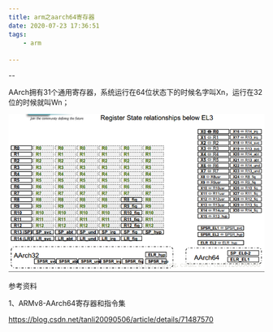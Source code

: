```yaml
---
title: arm之aarch64寄存器
date: 2020-07-23 17:36:51
tags:
	- arm

---
```


--

AArch拥有31个通用寄存器，系统运行在64位状态下的时候名字叫Xn，运行在32位的时候就叫Wn；



![](../images/random_name/20170509190238235.png)

参考资料

1、ARMv8-AArch64寄存器和指令集

https://blog.csdn.net/tanli20090506/article/details/71487570
